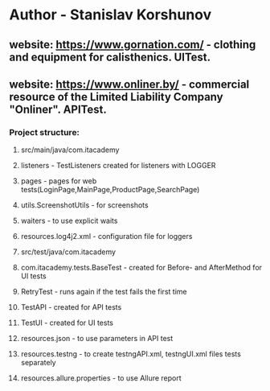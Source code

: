 # Author - Stanislav Korshunov 

## website: https://www.gornation.com/ - clothing and equipment for сalisthenics. UITest.
## website: https://www.onliner.by/ - commercial resource of the Limited Liability Company "Onliner". APITest.

### Project structure:
1. src/main/java/com.itacademy

2. listeners - TestListeners created for listeners with LOGGER

3. pages - pages for web tests(LoginPage,MainPage,ProductPage,SearchPage) 

4. utils.ScreenshotUtils - for screenshots  

5. waiters - to use explicit waits

6. resources.log4j2.xml - configuration file for loggers

7. src/test/java/com.itacademy

8. com.itacademy.tests.BaseTest - created for Before- and AfterMethod for UI tests

9. RetryTest - runs again if the test fails the first time

10. TestAPI - created for API tests
 
11. TestUI - created for UI tests

12. resources.json -  to use parameters in API test

13. resources.testng - to create testngAPI.xml, testngUI.xml files tests separately

14. resources.allure.properties - to use Allure report
